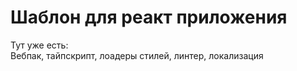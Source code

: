 # Шаблон для реакт приложения
Тут уже есть:  
Вебпак, тайпскрипт, лоадеры стилей, линтер, локализация
